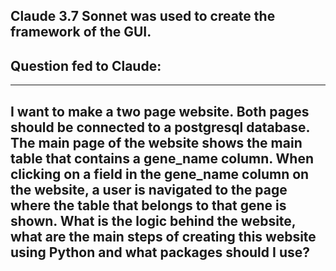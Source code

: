 ## Claude 3.7 Sonnet was used to create the framework of the GUI.
## Question fed to Claude:

---
I want to make a two page website. Both pages should be connected to a postgresql database. The main page of the website shows the main table that contains a gene_name column. When clicking on a field in the gene_name column on the website, a user is navigated to the page where the table that belongs to that gene is shown. What is the logic behind the website, what are the main steps of creating this website using Python and what packages should I use?
---